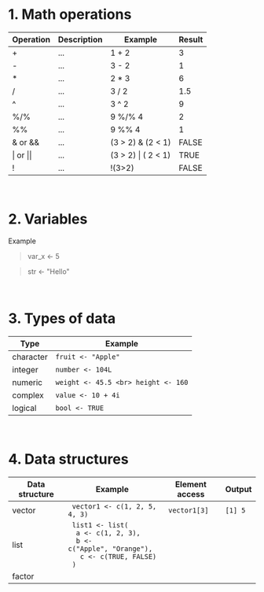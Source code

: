 # **1. Math operations**

| Operation | Description | Example | Result |
| --------- | ----------- | ------- | ------ |
| + | ... | 1 + 2 | 3 |
| - | ... | 3 - 2 | 1 |
| * | ... | 2 * 3 | 6 |
| / | ... | 3 / 2 | 1.5 |
| ^ | ... | 3 ^ 2 | 9 |
| %/% | ... | 9 %/% 4 | 2 |
| %% | ... | 9 %% 4 | 1 |
| & or && | ... | (3 > 2) & (2 < 1) | FALSE
| \| or \|\| | ... | (3 > 2) \| ( 2 < 1) | TRUE |
| ! | ... | !(3>2) | FALSE |

<br>

# **2. Variables**
Example

>var_x <- 5

>str <- "Hello"

<br>

# **3. Types of data**

| Type | Example |
| ---- | ------- |
| character | ``` fruit <- "Apple" ``` |
| integer | ``` number <- 104L ``` |
| numeric | ``` weight <- 45.5 <br> height <- 160 ``` |
| complex | ``` value <- 10 + 4i ``` |
| logical | ``` bool <- TRUE ``` |

<br>

# **4. Data structures**

| Data structure | Example | Element access | Output |
| -------------- | ------- | -------------- | ------ |
| vector | <code> vector1 <- c(1, 2, 5, 4, 3) </code> | <code> vector1[3]</code> | `[1] 5` |
| list | <code> list1 <- list(<br>&emsp; a <- c(1, 2, 3), <br>&emsp; b <- c("Apple", "Orange"), <br> &emsp; c <- c(TRUE, FALSE)<br> )</code> |
| factor | 
